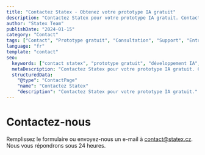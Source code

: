```yaml
---
title: "Contactez Statex - Obtenez votre prototype IA gratuit"
description: "Contactez Statex pour votre prototype IA gratuit. Contactez nos experts en transformation numérique en Europe. Commencez votre parcours prototype 24h dès aujourd'hui."
author: "Statex Team"
publishDate: "2024-01-15"
category: "Contact"
tags: ["Contact", "Prototype gratuit", "Consultation", "Support", "Entreprise européenne"]
language: "fr"
template: "contact"
seo:
  keywords: ["contact statex", "prototype gratuit", "développement IA", "entreprise européenne", "transformation numérique", "consultation"]
  metaDescription: "Contactez Statex pour votre prototype IA gratuit. Contactez nos experts en transformation numérique en Europe. Commencez votre parcours prototype 24h dès aujourd'hui."
  structuredData:
    "@type": "ContactPage"
    "name": "Contactez Statex"
    "description": "Contactez Statex pour votre prototype IA gratuit."
---
```


# Contactez-nous

Remplissez le formulaire ou envoyez-nous un e-mail à [contact@statex.cz](mailto:contact@statex.cz). Nous vous répondrons sous 24 heures.